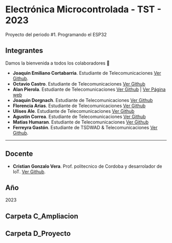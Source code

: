 # Electrónica Microcontrolada - TST - 2023
Proyecto del periodo #1. Programando el ESP32
 
 
## Integrantes

Damos la bienvenida a todos los colaboradores 💙
- **Joaquin Emiliano Cortabarria**. Estudiante de Telecomunicaciones [Ver Github](https://github.com/jacoFPV).
- **Octavio Castro**. Estudiante de Telecomunicaciones [Ver Github](https://github.com/OctavioXeOc)
- **Alan Pierola**. Estudiante de Telecomunicaciones [Ver Github](https://github.com/alancodigo) | [Ver Página web](https://alancodigo.github.io)
- **Joaquin Dorgnach**. Estudiante de Telecomunicaciones [Ver Github](https://github.com/Joaquinn31)
- **Florencia Arias**. Estudiante de Telecomunicaciones [Ver Github](https://github.com/cande2323)
- **Ulises Ale**. Estudiante de Telecomunicaciones [Ver Github](https://github.com/ulisesaale)
- **Agustin Correa**. Estudiante de Telecomunicaciones [Ver Github](https://github.com/Agustincorreag91https://github.com/)
- **Matias Humaran**. Estudiante de Telecomunicaciones [Ver Github](https://github.com/Malvatyan)
- **Ferreyra Gastón**. Estudiante de TSDWAD & Telecomunicaciones [Ver Github](https://github.com/gastonloco).

--- 

## Docente

- **Cristian Gonzalo Vera**. Prof. politecnico de Cordoba y desarrolador de IoT. [Ver Github](https://github.com/Gona79).

## Año
   2023

## Carpeta C_Ampliacion

## Carpeta D_Proyecto
